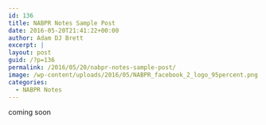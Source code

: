 ```yaml
---
id: 136
title: NABPR Notes Sample Post
date: 2016-05-20T21:41:22+00:00
author: Adam DJ Brett
excerpt: |
layout: post
guid: /?p=136
permalink: /2016/05/20/nabpr-notes-sample-post/
image: /wp-content/uploads/2016/05/NABPR_facebook_2_logo_95percent.png
categories:
  - NABPR Notes
---
```

coming soon